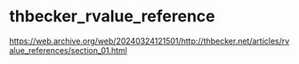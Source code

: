 # thbecker_rvalue_reference


https://web.archive.org/web/20240324121501/http://thbecker.net/articles/rvalue_references/section_01.html

